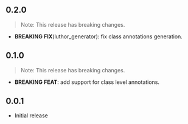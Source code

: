 ## 0.2.0

> Note: This release has breaking changes.

 - **BREAKING** **FIX**(luthor_generator): fix class annotations generation.

## 0.1.0

> Note: This release has breaking changes.

 - **BREAKING** **FEAT**: add support for class level annotations.

## 0.0.1

 - Initial release
